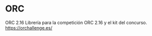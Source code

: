 # ORC
ORC 2.16
Librería para la competición ORC 2.16 y el kit del concurso.
https://orchallenge.es/
